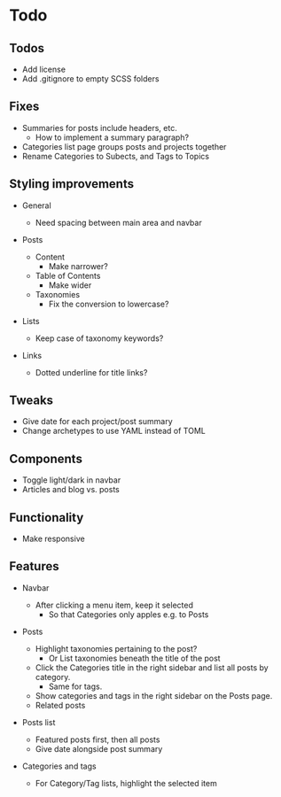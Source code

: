 # Todo

## Todos

* Add license
* Add .gitignore to empty SCSS folders


## Fixes

* Summaries for posts include headers, etc.
  * How to implement a summary paragraph?
* Categories list page groups posts and projects together
* Rename Categories to Subects, and Tags to Topics


## Styling improvements

* General
  * Need spacing between main area and navbar

* Posts 
  * Content
    * Make narrower?
  * Table of Contents
    * Make wider
  * Taxonomies
    * Fix the conversion to lowercase?

* Lists
  * Keep case of taxonomy keywords?

* Links
  * Dotted underline for title links?


## Tweaks

* Give date for each project/post summary
* Change archetypes to use YAML instead of TOML


## Components

* Toggle light/dark in navbar
* Articles and blog vs. posts


## Functionality

* Make responsive


## Features

* Navbar
  * After clicking a menu item, keep it selected
    * So that Categories only apples e.g. to Posts

* Posts
  * Highlight taxonomies pertaining to the post?
    * Or List taxonomies beneath the title of the post
  * Click the Categories title in the right sidebar and list all posts by category.
    * Same for tags.
  * Show categories and tags in the right sidebar on the Posts page.
  * Related posts

* Posts list
  * Featured posts first, then all posts
  * Give date alongside post summary

* Categories and tags
  * For Category/Tag lists, highlight the selected item